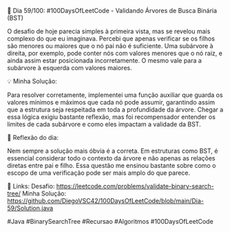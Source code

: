 🚀 Dia 59/100: #100DaysOfLeetCode - Validando Árvores de Busca Binária (BST)

O desafio de hoje parecia simples à primeira vista, mas se revelou mais complexo do que eu imaginava. Percebi que apenas verificar se os filhos são menores ou maiores que o nó pai não é suficiente. Uma subárvore à direita, por exemplo, pode conter nós com valores menores que o nó raiz, e ainda assim estar posicionada incorretamente. O mesmo vale para a subárvore à esquerda com valores maiores.

💡 Minha Solução:

Para resolver corretamente, implementei uma função auxiliar que guarda os valores mínimos e máximos que cada nó pode assumir, garantindo assim que a estrutura seja respeitada em toda a profundidade da árvore. Chegar a essa lógica exigiu bastante reflexão, mas foi recompensador entender os limites de cada subárvore e como eles impactam a validade da BST.

🌟 Reflexão do dia:

Nem sempre a solução mais óbvia é a correta. Em estruturas como BST, é essencial considerar todo o contexto da árvore e não apenas as relações diretas entre pai e filho. Essa questão me ensinou bastante sobre como o escopo de uma verificação pode ser mais amplo do que parece.

📌 Links:
Desafio: https://leetcode.com/problems/validate-binary-search-tree/
Minha Solução: https://github.com/DiegoVSC42/100DaysOfLeetCode/blob/main/Dia-59/Solution.java

#Java #BinarySearchTree #Recursao #Algoritmos #100DaysOfLeetCode
